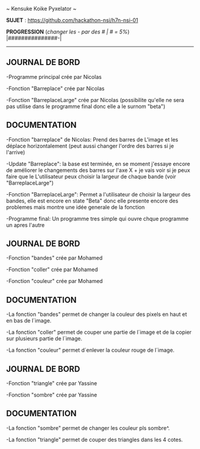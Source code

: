 ~ Kensuke Koike Pyxelator ~

**SUJET** : https://github.com/hackathon-nsi/h7n-nsi-01

**PROGRESSION** (*changer les - par des # | # = 5%*)<br />
|###############-|

<hr />
<!-- ne pas effacer les lignes ci-dessus et mettre à jour la progression régulièrement -->

## JOURNAL DE BORD
-Programme principal crée par Nicolas 

-Fonction "Barreplace" crée par Nicolas

-Fonction "BarreplaceLarge" crée par Nicolas (possibilite qu'elle ne sera pas utilise dans le programme final donc elle a le surnom "beta")
## DOCUMENTATION
-Fonction "barreplace" de Nicolas: Prend des barres de L'image et les déplace horizontalement (peut aussi changer l'ordre des barres si je l'arrive)

-Update "Barreplace": la base est terminée, en se moment j'essaye encore de améliorer le changements des barres sur l'axe X + je vais voir si je peux faire que le L'utilisateur peux choisir la largeur de chaque bande (voir "BarreplaceLarge")

-Fonction "BarreplaceLarge": Permet a l'utilisateur de choisir la largeur des bandes, elle est encore en state "Beta" donc elle presente encore des problemes mais montre une idée generale de la fonction

-Programme final: Un programme tres simple qui ouvre chque programme un apres l'autre


## JOURNAL DE BORD
-Fonction "bandes" crée par Mohamed

-Fonction "coller" crée par Mohamed

-Fonction "couleur" crée par Mohamed

## DOCUMENTATION
-La fonction "bandes" permet de changer la couleur des pixels en haut et en bas de l´image.

-La fonction "coller" permet de couper une partie de l´image et de la copier sur plusieurs partie de l´image.

-La fonction "couleur" permet d´enlever la couleur rouge de l´image.

## JOURNAL DE BORD
-Fonction "triangle" crée par Yassine

-Fonction "sombre" crée par Yassine

## DOCUMENTATION
-La fonction "sombre" permet de changer les couleur pls sombre^.

-La fonction "triangle" permet de couper des triangles dans les 4 cotes.

